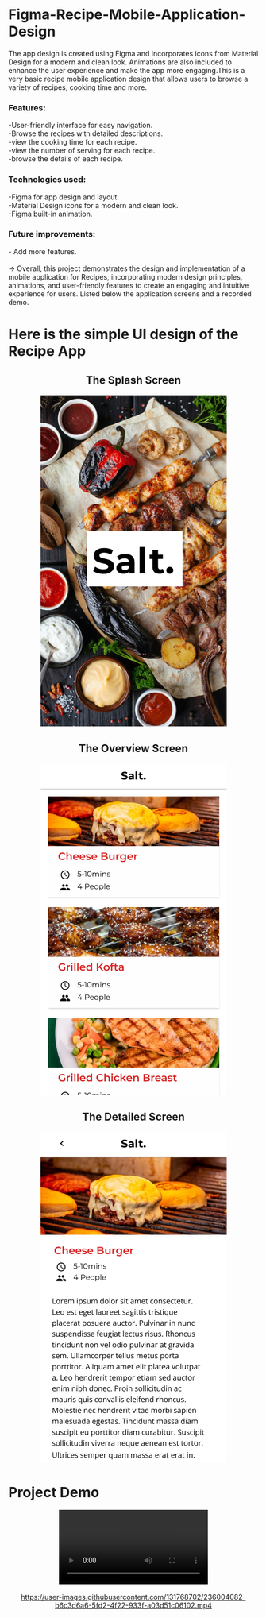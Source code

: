 # Figma-Recipe-Mobile-Application-Design
The app design is created using Figma and incorporates icons from Material Design for a modern and clean look. Animations are also included to enhance the user experience and make the app more engaging.This is a very basic recipe mobile application design that allows users to browse a variety of recipes, cooking time and more.

<h3>Features:</h3>

-User-friendly interface for easy navigation.<br>
-Browse the recipes with detailed descriptions.<br>
-view the cooking time for each recipe.<br>
-view the number of serving for each recipe.<br>
-browse the details of each recipe.<br>

<h3>Technologies used:</h3>

-Figma for app design and layout.<br>
-Material Design icons for a modern and clean look.<br>
-Figma built-in animation.<br>

<h3>Future improvements:</h3>
- Add more features.<br>
<br>
-> Overall, this project demonstrates the design and implementation of a mobile application for Recipes, incorporating modern design principles, animations, and user-friendly features to create an engaging and intuitive experience for users. Listed below the application screens and a recorded demo.

# Here is the simple UI design of the Recipe App

<div  align="center">
<h2 > The Splash Screen </h2>
<img  src="Splash Screen.png"></img>
</div>
<div align="center">
<h2 > The Overview Screen </h2>
<img  src="Overview.png"></img>
</div>
<div  align="center">
<h2> The Detailed Screen </h2>
<img  src="Detailed Screen.png"></img>
</div>

# Project  Demo
<div align="center">
<video controls autoplay>
      <source src="recipe_app_demo.mp4" type=video/mp4>
</video>

https://user-images.githubusercontent.com/131768702/236004082-b6c3d6a6-5fd2-4f22-933f-a03d51c06102.mp4
</div>

